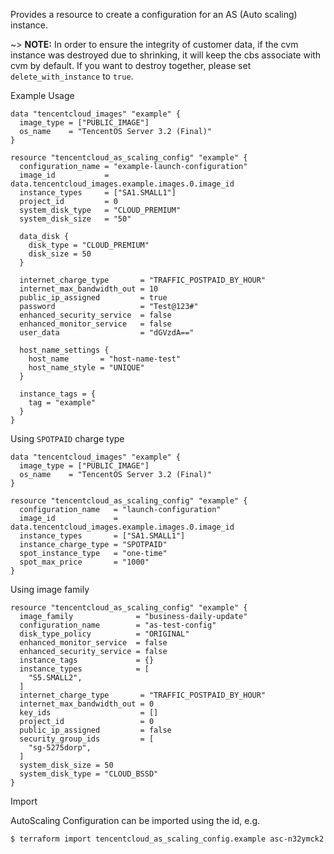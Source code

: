 Provides a resource to create a configuration for an AS (Auto scaling) instance.

~> **NOTE:**  In order to ensure the integrity of customer data, if the cvm instance was destroyed due to shrinking, it will keep the cbs associate with cvm by default. If you want to destroy together, please set `delete_with_instance` to `true`.

Example Usage

```hcl
data "tencentcloud_images" "example" {
  image_type = ["PUBLIC_IMAGE"]
  os_name    = "TencentOS Server 3.2 (Final)"
}

resource "tencentcloud_as_scaling_config" "example" {
  configuration_name = "example-launch-configuration"
  image_id           = data.tencentcloud_images.example.images.0.image_id
  instance_types     = ["SA1.SMALL1"]
  project_id         = 0
  system_disk_type   = "CLOUD_PREMIUM"
  system_disk_size   = "50"

  data_disk {
    disk_type = "CLOUD_PREMIUM"
    disk_size = 50
  }

  internet_charge_type       = "TRAFFIC_POSTPAID_BY_HOUR"
  internet_max_bandwidth_out = 10
  public_ip_assigned         = true
  password                   = "Test@123#"
  enhanced_security_service  = false
  enhanced_monitor_service   = false
  user_data                  = "dGVzdA=="

  host_name_settings {
	host_name       = "host-name-test"
	host_name_style = "UNIQUE"
  }

  instance_tags = {
    tag = "example"
  }
}
```

Using `SPOTPAID` charge type

```
data "tencentcloud_images" "example" {
  image_type = ["PUBLIC_IMAGE"]
  os_name    = "TencentOS Server 3.2 (Final)"
}

resource "tencentcloud_as_scaling_config" "example" {
  configuration_name   = "launch-configuration"
  image_id             = data.tencentcloud_images.example.images.0.image_id
  instance_types       = ["SA1.SMALL1"]
  instance_charge_type = "SPOTPAID"
  spot_instance_type   = "one-time"
  spot_max_price       = "1000"
}
```

Using image family

```
resource "tencentcloud_as_scaling_config" "example" {
  image_family              = "business-daily-update"
  configuration_name        = "as-test-config"
  disk_type_policy          = "ORIGINAL"
  enhanced_monitor_service  = false
  enhanced_security_service = false
  instance_tags             = {}
  instance_types            = [
    "S5.SMALL2",
  ]
  internet_charge_type       = "TRAFFIC_POSTPAID_BY_HOUR"
  internet_max_bandwidth_out = 0
  key_ids                    = []
  project_id                 = 0
  public_ip_assigned         = false
  security_group_ids         = [
    "sg-5275dorp",
  ]
  system_disk_size = 50
  system_disk_type = "CLOUD_BSSD"
}
```

Import

AutoScaling Configuration can be imported using the id, e.g.

```
$ terraform import tencentcloud_as_scaling_config.example asc-n32ymck2
```